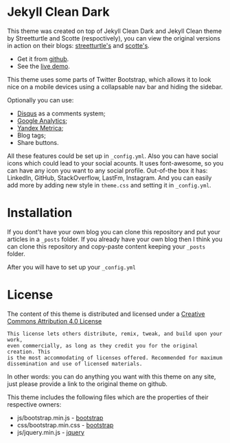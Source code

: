 Jekyll Clean Dark
============

This theme was created on top of Jekyll Clean Dark and Jekyll Clean theme by Streetturtle and Scotte (respoctively), you can view the original versions in action on their blogs: [streetturtle's](http://pavelmakhov.com) and [scotte's](https://scotte.github.io).

* Get it from [github](https://github.com/geozak/jekyll-clean-dark).
* See the [live demo](https://geozak.github.io/jekyll-clean-dark/).

<!---
* See it [in action on my own blog](https://geozak.github.io/blog/).
-->

This theme uses some parts of Twitter Bootstrap, which allows it to look nice on a mobile devices using a collapsable nav bar and hiding the
sidebar.

Optionally you can use:

 - [Disqus](http://disqus.com) as a comments system;
 - [Google Analytics](http://www.google.com/analytics/);
 - [Yandex Metrica](http://metrica.yandex.com);
 - Blog tags;
 - Share buttons.

All these features could be set up in `_config.yml`. Also you can have social icons which could lead to your social acounts. It uses font-awesome, so you can have any icon you want to any social profile. Out-of-the box it has: LinkedIn, GitHub, StackOverflow, LastFm, Instagram. And you can easily add more by adding new style in `theme.css` and setting it in `_config.yml`.

Installation
==

If you dont't have your own blog you can clone this repository and put your articles in a `_posts` folder.
If you already have your own blog then I think you can clone this repository and copy-paste content keeping your `_posts` folder.

After you will have to set up your `_config.yml`

License
=======

The content of this theme is distributed and licensed under a
[Creative Commons Attribution 4.0 License](https://creativecommons.org/licenses/by/4.0/legalcode)

    This license lets others distribute, remix, tweak, and build upon your work,
    even commercially, as long as they credit you for the original creation. This
    is the most accommodating of licenses offered. Recommended for maximum
    dissemination and use of licensed materials.

In other words: you can do anything you want with this theme on any site, just please
provide a link to the original theme on github.

This theme includes the following files which are the properties of their
respective owners:

* js/bootstrap.min.js - [bootstrap](http://getbootstrap.com)
* css/bootstrap.min.css - [bootstrap](http://getbootstrap.com)
* js/jquery.min.js - [jquery](https://jquery.com)
